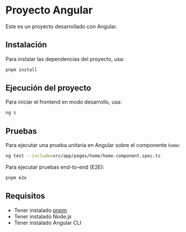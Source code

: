 # Proyecto Angular

Este es un proyecto desarrollado con Angular.

## Instalación

Para instalar las dependencias del proyecto, usa:

```sh
pnpm install
```

## Ejecución del proyecto

Para iniciar el frontend en modo desarrollo, usa:

```sh
ng s
```

## Pruebas

Para ejecutar una prueba unitaria en Angular sobre el componente `home`:

```sh
ng test --include=src/app/pages/home/home.component.spec.ts
```

Para ejecutar pruebas end-to-end (E2E):

```sh
pnpm e2e
```

## Requisitos

- Tener instalado [pnpm](https://pnpm.io/)
- Tener instalado Node.js
- Tener instalado Angular CLI

